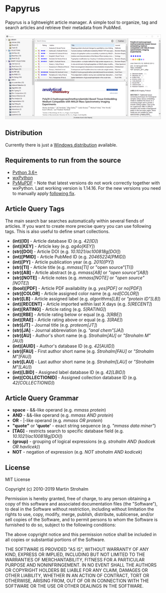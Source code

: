 # Papyrus

Papyrus is a lightweight article manager. A simple tool to organize, tag and search articles and retrieve their metadata
from PubMed.

![Screenshot](https://raw.githubusercontent.com/xxao/papyrus/master/dist/screenshot.png)


## Distribution
Currently there is just a [Windows distribution](dist/) available.


## Requirements to run from the source

- [Python 3.6+](https://www.python.org)
- [wxPython](https://pypi.org/project/wxPython/)
- [PyMuPDF](https://pypi.org/project/PyMuPDF/) - Note that latest versions do not work correctly together with wxPython.
  Last working version is 1.14.16. For the new versions you need to manually apply
  [following fix](https://github.com/wxWidgets/Phoenix/issues/1350).


## Article Query Tags

The main search bar searches automatically within several fiends of articles. If you want to create more precise query
you can use following tags. This is also useful to define smart collections.

- **(int)[ID]** - Article database ID (e.g. *42[ID]*)
- **(int)[KEY]** - Article key (e.g. *ag4o[KEY]*)
- **(str)[DOI]** - Article DOI (e.g. *10.1021/ac100818g[DOI]*)
- **(int)[PMID]** - Article PubMed ID (e.g. *20465224[PMID]*)
- **(int)[PY]** - Article publication year (e.g. *2010[PY]*)
- **(str)[TI]** - Article title (e.g. *mmass[TI]* or "open source"[TI])
- **(str)[AB]** - Article abstract (e.g. *mmass[AB]* or *"open source"[AB]*)
- **(str)[NOTE]** - Article notes (e.g. *mmass[NOTE]* or *"open source"[NOTE]*)
- **(bool)[PDF]** - Article PDF availability (e.g. *yes[PDF]* or *no[PDF]*)
- **(str)[COLOR]** - Article assigned color name (e.g. *red[COLOR]*)
- **(str)[LB]** - Article assigned label (e.g. *algorithms[LB]* or *"protein ID"[LB]*)
- **(int)[RECENT]** - Article imported within last X days (e.g. *5[RECENT]*)
- **(int)[RATING]** - Article rating (e.g. *5[RATING]*)
- **(int)[RBE]** - Article rating below or equal (e.g. *3[RBE]*)
- **(int)[RAE]** - Article rating above or equal (e.g. *3[RAE]*)
- **(str)[JT]** - Journal title (e.g. *proteom[JT]*)
- **(str)[JA]** - Journal abbreviation (e.g. *"anal chem"[JA]*)
- **(str)[AU]** - Author's short name (e.g. *Strohalm[AU]* or *"Strohalm M"[AU]*)
- **(int)[AUID]** - Author's database ID (e.g. *42[AUID]*)
- **(str)[FAU]** - First author short name (e.g. *Strohalm[FAU]* or *"Strohalm M"[FAU]*)
- **(str)[LAU]** - Last author short name (e.g. *Strohalm[LAU]* or *"Strohalm M"[LAU]*)
- **(int)[LBID]** - Assigned label database ID (e.g. *42[LBID]*)
- **(int)[COLLECTIONID]** - Assigned collection database ID (e.g. *42[COLLECTIONID]*)


## Article Query Grammar

- **space** - &&-like operand (e.g. *mmass protein*)
- **AND** - &&-like operand (e.g. *mmass AND protein*)
- **OR** - |-like operand (e.g. *mmass OR protein*)
- **"quote"** or **'quote'** - exact string sequence (e.g. *"mmass data miner"*)
- **[TAG]** - restricts search to specific database field (e.g. *10.1021/ac100818g[DOI]*)
- **(group)** - grouping of logical expressions (e.g. *strohalm AND (kodicek OR havlicek)*)
- **NOT** - negation of expression (e.g. *NOT strohalm AND kodicek*)


## License

MIT License

Copyright (c) 2010-2019 Martin Strohalm

Permission is hereby granted, free of charge, to any person obtaining a copy
of this software and associated documentation files (the "Software"), to deal
in the Software without restriction, including without limitation the rights
to use, copy, modify, merge, publish, distribute, sublicense, and/or sell
copies of the Software, and to permit persons to whom the Software is
furnished to do so, subject to the following conditions:

The above copyright notice and this permission notice shall be included in all
copies or substantial portions of the Software.

THE SOFTWARE IS PROVIDED "AS IS", WITHOUT WARRANTY OF ANY KIND, EXPRESS OR
IMPLIED, INCLUDING BUT NOT LIMITED TO THE WARRANTIES OF MERCHANTABILITY,
FITNESS FOR A PARTICULAR PURPOSE AND NONINFRINGEMENT. IN NO EVENT SHALL THE
AUTHORS OR COPYRIGHT HOLDERS BE LIABLE FOR ANY CLAIM, DAMAGES OR OTHER
LIABILITY, WHETHER IN AN ACTION OF CONTRACT, TORT OR OTHERWISE, ARISING FROM,
OUT OF OR IN CONNECTION WITH THE SOFTWARE OR THE USE OR OTHER DEALINGS IN THE
SOFTWARE.
